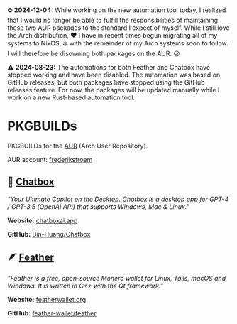 ⛔️ **2024-12-04:** While working on the new automation tool today, I realized that I would no longer be able to fulfill the responsibilities of maintaining these two AUR packages to the standard I expect of myself. While I still love the Arch distribution, ❤️ I have in recent times begun migrating all of my systems to NixOS, ❄️ with the remainder of my Arch systems soon to follow. I will therefore be disowning both packages on the AUR. 😢

⚠️ **2024-08-23:** The automations for both Feather and Chatbox have stopped working and have been disabled. The automation was based on GitHub releases, but both packages have stopped using the GitHub releases feature. For now, the packages will be updated manually while I work on a new Rust-based automation tool.

# PKGBUILDs
PKGBUILDs for the [AUR](https://aur.archlinux.org/) (Arch User Repository).

AUR account: [frederikstroem](https://aur.archlinux.org/account/frederikstroem/)

## 💬 [Chatbox](https://aur.archlinux.org/packages/chatbox-appimage/)
*"Your Ultimate Copilot on the Desktop. Chatbox is a desktop app for GPT-4 / GPT-3.5 (OpenAI API) that supports Windows, Mac & Linux."*

**Website:** [chatboxai.app](https://chatboxai.app/)

**GitHub:** [Bin-Huang/Chatbox](https://github.com/Bin-Huang/chatbox)

## 🪶 [Feather](https://aur.archlinux.org/packages/featherwallet-appimage/)
*"Feather is a free, open-source Monero wallet for Linux, Tails, macOS and Windows. It is written in C++ with the Qt framework."*

**Website:** [featherwallet.org](https://featherwallet.org/)

**GitHub:** [feather-wallet/feather](https://github.com/feather-wallet/feather)

